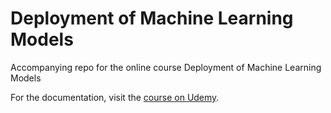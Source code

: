 # Deployment of Machine Learning Models
Accompanying repo for the online course Deployment of Machine Learning Models

For the documentation, visit the [course on Udemy](https://www.udemy.com/deployment-of-machine-learning-models/?couponCode=TIDREPO).
